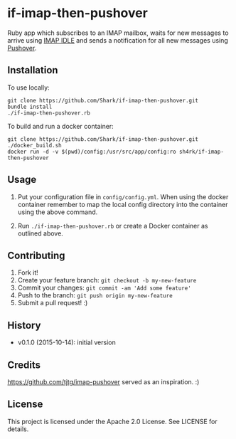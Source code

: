 # if-imap-then-pushover

Ruby app which subscribes to an IMAP mailbox, waits for new messages to arrive using [IMAP IDLE](https://tools.ietf.org/html/rfc2177) and sends a notification for all new messages using [Pushover](https://www.pushover.net).

## Installation

To use locally:
```
git clone https://github.com/Shark/if-imap-then-pushover.git
bundle install
./if-imap-then-pushover.rb
```

To build and run a docker container:
```
git clone https://github.com/Shark/if-imap-then-pushover.git
./docker_build.sh
docker run -d -v $(pwd)/config:/usr/src/app/config:ro sh4rk/if-imap-then-pushover
```
## Usage

1. Put your configuration file in `config/config.yml`. When using the docker container remember to map the local config directory into the container using the above command.

2. Run `./if-imap-then-pushover.rb` or create a Docker container as outlined above.

## Contributing
1. Fork it!
2. Create your feature branch: `git checkout -b my-new-feature`
3. Commit your changes: `git commit -am 'Add some feature'`
4. Push to the branch: `git push origin my-new-feature`
5. Submit a pull request! :)

## History
- v0.1.0 (2015-10-14): initial version

## Credits
https://github.com/tjtg/imap-pushover served as an inspiration. :)

## License

This project is licensed under the Apache 2.0 License. See LICENSE for details.
